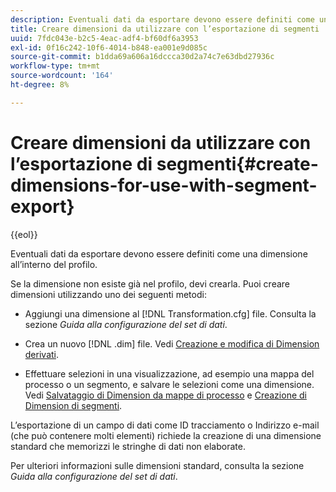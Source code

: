 ```yaml
---
description: Eventuali dati da esportare devono essere definiti come una dimensione all’interno del profilo.
title: Creare dimensioni da utilizzare con l’esportazione di segmenti
uuid: 7fdc043e-b2c5-4eac-adf4-bf60df6a3953
exl-id: 0f16c242-10f6-4014-b848-ea001e9d085c
source-git-commit: b1dda69a606a16dccca30d2a74c7e63dbd27936c
workflow-type: tm+mt
source-wordcount: '164'
ht-degree: 8%

---
```


# Creare dimensioni da utilizzare con l’esportazione di segmenti{#create-dimensions-for-use-with-segment-export}

{{eol}}

Eventuali dati da esportare devono essere definiti come una dimensione all’interno del profilo.

Se la dimensione non esiste già nel profilo, devi crearla. Puoi creare dimensioni utilizzando uno dei seguenti metodi:

* Aggiungi una dimensione al [!DNL Transformation.cfg] file. Consulta la sezione *Guida alla configurazione del set di dati*.

* Crea un nuovo [!DNL .dim] file. Vedi [Creazione e modifica di Dimension derivati](../../../home/c-get-started/c-admin-intrf/c-prof-mgr/c-dvrd-dim.md#concept-ece3c3ea8cdf4fc796680173993bff93).

* Effettuare selezioni in una visualizzazione, ad esempio una mappa del processo o un segmento, e salvare le selezioni come una dimensione. Vedi [Salvataggio di Dimension da mappe di processo](../../../home/c-get-started/c-analysis-vis/c-proc-maps/t-dim-proc-maps.md#task-44d9e555d4a944e6aa81993eef703051) e [Creazione di Dimension di segmenti](../../../home/c-get-started/c-analysis-vis/c-seg/c-create-seg-dim.md#concept-70b363edcad14185ba8051646ad3d44e).

L’esportazione di un campo di dati come ID tracciamento o Indirizzo e-mail (che può contenere molti elementi) richiede la creazione di una dimensione standard che memorizzi le stringhe di dati non elaborate.

Per ulteriori informazioni sulle dimensioni standard, consulta la sezione *Guida alla configurazione del set di dati*.
